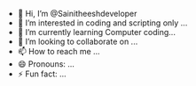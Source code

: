 - 👋 Hi, I’m @Sainitheeshdeveloper
- 👀 I’m interested in coding and scripting only
  ...
- 🌱 I’m currently learning Computer coding...
- 💞️ I’m looking to collaborate on ...
- 📫 How to reach me ...
- 😄 Pronouns: ...
- ⚡ Fun fact: ...

<!---
Sainitheeshdeveloper/Sainitheeshdeveloper is a ✨ special ✨ repository because its `README.md` (this file) appears on your GitHub profile.
You can click the Preview link to take a look at your changes.
--->
